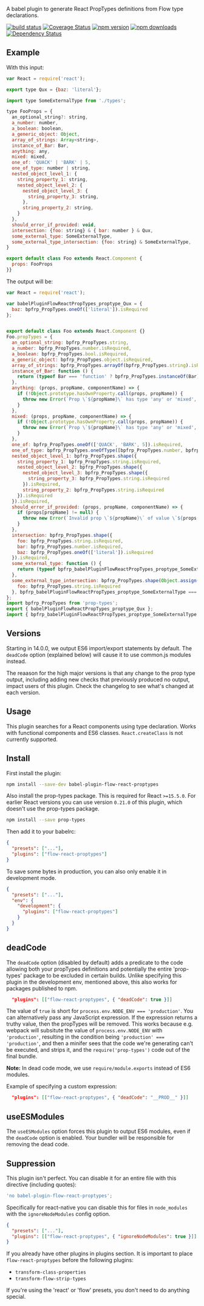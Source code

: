 A babel plugin to generate React PropTypes definitions from Flow type declarations.

[![build status](https://img.shields.io/travis/brigand/babel-plugin-flow-react-proptypes/master.svg?style=flat-square)](https://travis-ci.org/brigand/babel-plugin-flow-react-proptypes)
[![Coverage Status](https://coveralls.io/repos/github/brigand/babel-plugin-flow-react-proptypes/badge.svg?branch=master)](https://coveralls.io/github/brigand/babel-plugin-flow-react-proptypes?branch=master)
[![npm version](https://img.shields.io/npm/v/babel-plugin-flow-react-proptypes.svg?style=flat-square)](https://www.npmjs.com/package/babel-plugin-flow-react-proptypes)
[![npm downloads](https://img.shields.io/npm/dm/babel-plugin-flow-react-proptypes.svg?style=flat-square)](https://www.npmjs.com/package/babel-plugin-flow-react-proptypes)
[![Dependency Status](https://img.shields.io/david/brigand/babel-plugin-flow-react-proptypes.svg?style=flat-square)](https://david-dm.org/brigand/babel-plugin-flow-react-proptypes)

## Example

With this input:

```js
var React = require('react');

export type Qux = {baz: 'literal'};

import type SomeExternalType from './types';

type FooProps = {
  an_optional_string?: string,
  a_number: number,
  a_boolean: boolean,
  a_generic_object: Object,
  array_of_strings: Array<string>,
  instance_of_Bar: Bar,
  anything: any,
  mixed: mixed,
  one_of: 'QUACK' | 'BARK' | 5,
  one_of_type: number | string,
  nested_object_level_1: {
    string_property_1: string,
    nested_object_level_2: {
      nested_object_level_3: {
        string_property_3: string,
      },
      string_property_2: string,
    }
  },
  should_error_if_provided: void,
  intersection: {foo: string} & { bar: number } & Qux,
  some_external_type: SomeExternalType,
  some_external_type_intersection: {foo: string} & SomeExternalType,
}

export default class Foo extends React.Component {
  props: FooProps
}}
```

The output will be:

```js
var React = require('react');

var babelPluginFlowReactPropTypes_proptype_Qux = {
  baz: bpfrp_PropTypes.oneOf(['literal']).isRequired
};


export default class Foo extends React.Component {}
Foo.propTypes = {
  an_optional_string: bpfrp_PropTypes.string,
  a_number: bpfrp_PropTypes.number.isRequired,
  a_boolean: bpfrp_PropTypes.bool.isRequired,
  a_generic_object: bpfrp_PropTypes.object.isRequired,
  array_of_strings: bpfrp_PropTypes.arrayOf(bpfrp_PropTypes.string).isRequired,
  instance_of_Bar: function () {
    return (typeof Bar === 'function' ? bpfrp_PropTypes.instanceOf(Bar).isRequired : bpfrp_PropTypes.any.isRequired).apply(this, arguments);
  },
  anything: (props, propName, componentName) => {
    if (!Object.prototype.hasOwnProperty.call(props, propName)) {
      throw new Error(`Prop \`${propName}\` has type 'any' or 'mixed', but was not provided to \`${componentName}\`. Pass undefined or any other value.`);
    }
  },
  mixed: (props, propName, componentName) => {
    if (!Object.prototype.hasOwnProperty.call(props, propName)) {
      throw new Error(`Prop \`${propName}\` has type 'any' or 'mixed', but was not provided to \`${componentName}\`. Pass undefined or any other value.`);
    }
  },
  one_of: bpfrp_PropTypes.oneOf(['QUACK', 'BARK', 5]).isRequired,
  one_of_type: bpfrp_PropTypes.oneOfType([bpfrp_PropTypes.number, bpfrp_PropTypes.string]).isRequired,
  nested_object_level_1: bpfrp_PropTypes.shape({
    string_property_1: bpfrp_PropTypes.string.isRequired,
    nested_object_level_2: bpfrp_PropTypes.shape({
      nested_object_level_3: bpfrp_PropTypes.shape({
        string_property_3: bpfrp_PropTypes.string.isRequired
      }).isRequired,
      string_property_2: bpfrp_PropTypes.string.isRequired
    }).isRequired
  }).isRequired,
  should_error_if_provided: (props, propName, componentName) => {
    if (props[propName] != null) {
      throw new Error(`Invalid prop \`${propName}\` of value \`${props[propName]}\` passed to \`${componentName}\`. Expected undefined or null.`);
    }
  },
  intersection: bpfrp_PropTypes.shape({
    foo: bpfrp_PropTypes.string.isRequired,
    bar: bpfrp_PropTypes.number.isRequired,
    baz: bpfrp_PropTypes.oneOf(['literal']).isRequired
  }).isRequired,
  some_external_type: function () {
    return (typeof bpfrp_babelPluginFlowReactPropTypes_proptype_SomeExternalType === 'function' ? bpfrp_babelPluginFlowReactPropTypes_proptype_SomeExternalType.isRequired ? bpfrp_babelPluginFlowReactPropTypes_proptype_SomeExternalType.isRequired : bpfrp_babelPluginFlowReactPropTypes_proptype_SomeExternalType : bpfrp_PropTypes.shape(bpfrp_babelPluginFlowReactPropTypes_proptype_SomeExternalType).isRequired).apply(this, arguments);
  },
  some_external_type_intersection: bpfrp_PropTypes.shape(Object.assign({}, {
    foo: bpfrp_PropTypes.string.isRequired
  }, bpfrp_babelPluginFlowReactPropTypes_proptype_SomeExternalType === bpfrp_PropTypes.any ? {} : bpfrp_babelPluginFlowReactPropTypes_proptype_SomeExternalType)).isRequired
};
import bpfrp_PropTypes from 'prop-types';
export { babelPluginFlowReactPropTypes_proptype_Qux };
import { bpfrp_babelPluginFlowReactPropTypes_proptype_SomeExternalType } from './types';
```

## Versions

Starting in 14.0.0, we output ES6 import/export statements by default. The `deadCode` option (explained below) will cause it to use common.js modules instead.

The reaason for the high major versions is that any change to the prop type output, including adding new checks that previously produced no output, impact users of this plugin. Check the changelog to see what's changed at each version.

## Usage

This plugin searches for a React components using type declaration. Works with functional components and ES6 classes. `React.createClass` is not currently supported.

## Install

First install the plugin:

```sh
npm install --save-dev babel-plugin-flow-react-proptypes
```

Also install the prop-types package. This is required for React `>=15.5.0`. For earlier React versions
you can use version `0.21.0` of this plugin, which doesn't use the prop-types package.

```sh
npm install --save prop-types
```

Then add it to your babelrc:

```json
{
  "presets": ["..."],
  "plugins": ["flow-react-proptypes"]
}
```

To save some bytes in production, you can also only enable it in development mode.

```json
{
  "presets": ["..."],
  "env": {
    "development": {
      "plugins": ["flow-react-proptypes"]
    }
  }
}
```

## deadCode

The `deadCode` option (disabled by default) adds a predicate to the code allowing both your propTypes definitions and potentially the
entire 'prop-types' package to be excluded in certain builds. Unlike specifying this plugin in the development env, mentioned above,
this also works for packages published to npm.

```json
  "plugins": [["flow-react-proptypes", { "deadCode": true }]]
```

The value of `true` is short for `process.env.NODE_ENV === 'production'`. You can alternatively pass any JavaScript expression. If the expression
returns a truthy value, then the propTypes will be removed. This works because e.g. webpack will subsitute the value of `process.env.NODE_ENV` with `'production'`, resulting in the condition being `'production' === 'production'`, and then a minifer sees that the code we're generating can't be executed, and strips it, and the `require('prop-types')` code out of the final bundle.

**Note:** In dead code mode, we use `require/module.exports` instead of ES6 modules.

Example of specifying a custom expression:

```json
  "plugins": [["flow-react-proptypes", { "deadCode": "__PROD__" }]]
```

## useESModules

The `useESModules` option forces this plugin to output ES6 modules, even if the `deadCode` option is enabled. Your bundler will be responsible for removing the dead code.

## Suppression
This plugin isn't perfect. You can disable it for an entire file with this directive (including quotes):

```js
'no babel-plugin-flow-react-proptypes';
```

Specifically for react-native you can disable this for files in `node_modules` with the `ignoreNodeModules` config option.

```json
{
  "presets": ["..."],
  "plugins": [["flow-react-proptypes", { "ignoreNodeModules": true }]]
}
```

If you already have other plugins in plugins section. It is important to place
`flow-react-proptypes` before the following plugins:

- `transform-class-properties`
- `transform-flow-strip-types`

If you're using the 'react' or 'flow' presets, you don't need to do anything special.

